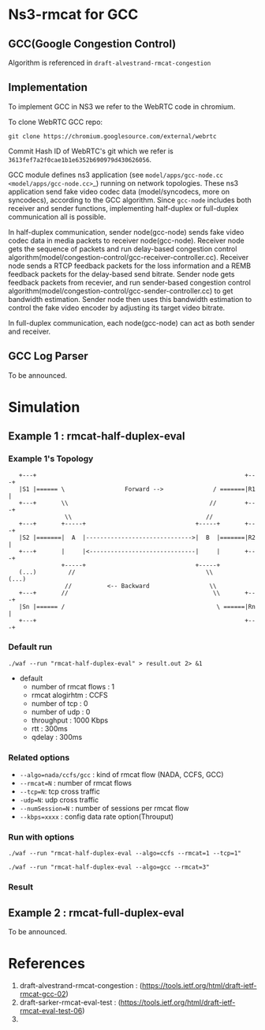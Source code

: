 Ns3-rmcat for GCC
=================

GCC(Google Congestion Control)
---------------------------------------------------------------
Algorithm is referenced in `draft-alvestrand-rmcat-congestion`


Implementation
--------------

To implement GCC in NS3 we refer to the WebRTC code in chromium. 


To clone WebRTC GCC repo:

    git clone https://chromium.googlesource.com/external/webrtc
     

Commit Hash ID of WebRTC's git which we refer is `3613fef7a2f0cae1b1e6352b690979d430626056`.

GCC module defines ns3 application (see `model/apps/gcc-node.cc <model/apps/gcc-node.cc>`_) running on network topologies. These ns3 application send fake video codec data (model/syncodecs, more on syncodecs), according to the GCC algorithm. Since `gcc-node` includes both receiver and sender functions, implementing half-duplex or full-duplex communication all is possible.

In half-duplex communication, sender node(gcc-node) sends fake video codec data in media packets to receiver node(gcc-node). Receiver node gets the sequence of packets and run delay-based congestion control algorithm(model/congestion-control/gcc-receiver-controller.cc). Receiver node sends a RTCP feedback packets for the loss information and a REMB feedback packets for the delay-based send bitrate. Sender node gets feedback packets from recevier, and run sender-based congestion control algorithm(model/congestion-control/gcc-sender-controller.cc) to get bandwidth estimation. Sender node then uses this bandwidth estimation to control the fake video encoder by adjusting its target video bitrate.

In full-duplex communication, each node(gcc-node) can act as both sender and receiver.


GCC Log Parser
--------------
To be announced.










Simulation
==========

Example 1 : rmcat-half-duplex-eval  
---------------------------------

### Example 1's Topology


```
   +---+                                                           +---+
   |S1 |====== \                 Forward -->              / =======|R1 |
   +---+       \\                                        //        +---+
                \\                                      //
   +---+       +-----+                               +-----+       +---+
   |S2 |=======|  A  |------------------------------>|  B  |=======|R2 |
   +---+       |     |<------------------------------|     |       +---+
               +-----+                               +-----+
   (...)         //                                     \\         (...)
                //          <-- Backward                 \\
   +---+       //                                         \\       +---+
   |Sn |====== /                                           \ ======|Rn |
   +---+                                                           +---+
```

### Default run
`./waf --run "rmcat-half-duplex-eval" > result.out 2> &1`
+ default
  + number of rmcat flows : 1
  + rmcat alogirhtm : CCFS
  + number of tcp : 0
  + number of udp : 0
  + throughput : 1000 Kbps
  + rtt : 300ms
  + qdelay : 300ms
  
  
### Related options

+ `--algo=nada/ccfs/gcc` : kind of rmcat flow (NADA, CCFS, GCC)
+ `--rmcat=N` : number of rmcat flows
+ `--tcp=N`: tcp cross traffic
+ `-udp=N`: udp cross traffic
+ `--numSession=N` : number of sessions per rmcat flow
+ `--kbps=xxxx` : config data rate option(Throuput)

### Run with options
`./waf --run "rmcat-half-duplex-eval --algo=ccfs --rmcat=1 --tcp=1"`

`./waf --run "rmcat-half-duplex-eval --algo=gcc --rmcat=3"`

### Result



Example 2 : rmcat-full-duplex-eval
----------------------------------
To be announced.



References
==========
1. draft-alvestrand-rmcat-congestion : (https://tools.ietf.org/html/draft-ietf-rmcat-gcc-02)
2. draft-sarker-rmcat-eval-test : (https://tools.ietf.org/html/draft-ietf-rmcat-eval-test-06)
3. 






